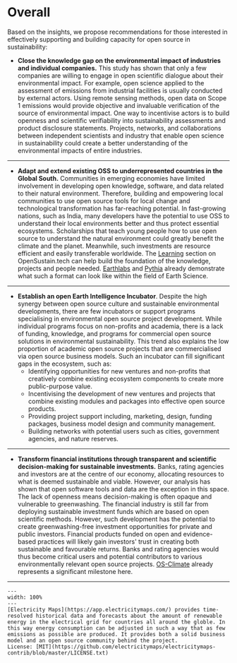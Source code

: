 # Overall

Based on the insights, we propose recommendations for those interested in effectively supporting and building capacity for open source in sustainability:

- **Close the knowledge gap on the environmental impact of industries and individual companies.** This study has shown that only a few companies are willing to engage in open scientific dialogue about their environmental impact. For example, open science applied to the assessment of emissions from industrial facilities is usually conducted by external actors. Using remote sensing methods, open data on Scope 1 emissions would provide objective and invaluable verification of the source of environmental impact. One way to incentivise actors is to build openness and scientific verifiability into sustainability assessments and product disclosure statements. Projects, networks, and collaborations between independent scientists and industry that enable open science in sustainability could create a better understanding of the environmental impacts of entire industries.

---

- **Adapt and extend existing OSS to underrepresented countries in the Global South.** Communities in emerging economies have limited involvement in developing open knowledge, software, and data related to their natural environment. Therefore, building and empowering local communities to use open source tools for local change and technological transformation has far-reaching potential. In fast-growing nations, such as India, many developers have the potential to use OSS to understand their local environments better and thus protect essential ecosystems. Scholarships that teach young people how to use open source to understand the natural environment could greatly benefit the climate and the planet. Meanwhile, such investments are resource efficient and easily transferable worldwide. The [Learning](https://opensustain.tech/learning/) section on OpenSustain.tech can help build the foundation of the knowledge, projects and people needed. [Earthlabs](https://www.earthdatascience.org/) and [Pythia](https://projectpythia.org/) already demonstrate what such a format can look like within the field of Earth Science.

---

- **Establish an open Earth Intelligence Incubator**. Despite the high synergy between open source culture and sustainable environmental developments, there are few incubators or support programs specialising in environmental open source project development. While individual programs focus on non-profits and academia, there is a lack of funding, knowledge, and programs for commercial open source solutions in environmental sustainability. This trend also explains the low proportion of academic open source projects that are commercialised via open source business models. Such an incubator can fill significant gaps in the ecosystem, such as:
  - Identifying opportunities for new ventures and non-profits that creatively combine existing ecosystem components to create more public-purpose value.
  - Incentivising the development of new ventures and projects that combine existing modules and packages into effective open source products.
  - Providing project support including, marketing, design, funding packages, business model design and community management.
  - Building networks with potential users such as cities, government agencies, and nature reserves.

---

- **Transform financial institutions through transparent and scientific decision-making for sustainable investments.** Banks, rating agencies and investors are at the centre of our economy, allocating resources to what is deemed sustainable and viable. However, our analysis has shown that open software tools and data are the exception in this space. The lack of openness means decision-making is often opaque and vulnerable to greenwashing. The financial industry is still far from deploying sustainable investment funds which are based on open scientific methods. However, such development has the potential to create greenwashing-free investment opportunities for private and public investors. Financial products funded on open and evidence-based practices will likely gain investors' trust in creating both sustainable and favourable returns. Banks and rating agencies would thus become critical users and potential contributors to various environmentally relevant open source projects. [OS-Climate](https://os-climate.org/) already represents a significant milestone here.

---

 ```{figure} ../images/ElectricityMaps.png
---
width: 100%
---
[Electricity Maps](https://app.electricitymaps.com/) provides time-resolved historical data and forecasts about the amount of renewable energy in the electrical grid for countries all around the globle. In this way energy consumption can be adjusted in such a way that as few emissions as possible are produced. It provides both a solid business model and an open source community behind the project.
License: [MIT](https://github.com/electricitymaps/electricitymaps-contrib/blob/master/LICENSE.txt)
 ```
